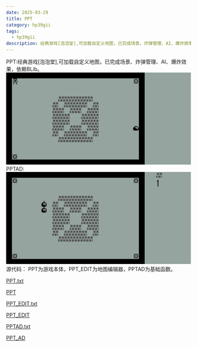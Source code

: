 ```yaml
---
date: 2025-03-29
title: PPT
category: hp39gii
tags:
  - hp39gii
description: 经典游戏[泡泡堂],可加载自定义地图，已完成场景、炸弹管理、AI、爆炸效果，依赖BLib。
---
```

PPT:经典游戏[泡泡堂],可加载自定义地图，已完成场景、炸弹管理、AI、爆炸效果，依赖BLib。
![left|240](/posts/files/Pasted%20image%2020250329194119.png)
PPTAD:
![left|240](/posts/files/Pasted%20image%2020250329193317.png)
源代码：
PPT为游戏本体，PPT_EDIT为地图编辑器，PPTAD为基础函数。

<a href="/code/PPT.txt" download>PPT.txt</a>

[PPT](/code/PPT.txt)

<a href="/code/PPT_EDIT.txt" download>PPT_EDIT.txt</a>

[PPT_EDIT](/code/PPT_EDIT.txt)

<a href="/code/PPTAD.txt" download>PPTAD.txt</a>

[PPT_AD](/code/PPTAD.txt)